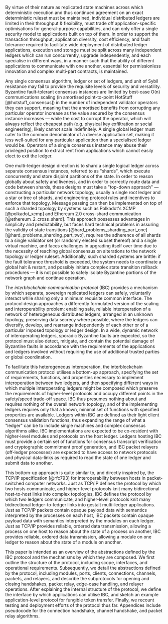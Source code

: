 By virtue of their nature as replicated state machines across which deterministic execution and thus continued agreement on an exact deterministic ruleset must be maintained, individual distributed ledgers are limited in their throughput & flexibility, must trade off application-specific optimisations for general-purpose capabilities, and can only offer a single security model to applications built on top of them. In order to support the transaction throughput, application diversity, cost efficiency, and fault tolerance required to facilitate wide deployment of distributed ledger applications, execution and storage must be split across many independent ledgers which can run concurrently, upgrade independently, and each specialise in different ways, in a manner such that the ability of different applications to communicate with one another, essential for permissionless innovation and complex multi-part contracts, is maintained.

Any single consensus algorithm, ledger or set of ledgers, and unit of Sybil resistance may fail to provide the requisite levels of security and versatility. Byzantine fault-tolerant consensus instances are limited by best-case O(n) communications scaling (in amortised point-to-point HotStuff [@hotstuff_consensus]) in the number of independent validator operators they can support, meaning that the amortised benefits from corrupting any particular operator increase as the value secured by the consensus instance increases — while the cost to corrupt the operator, which will always reflect the cheapest path (e.g. physical key exfiltration or social engineering), likely cannot scale indefinitely. A single global ledger must cater to the common denominator of a diverse application set, making it less well-suited for any particular application than a specialised ledger would be. Operators of a single consensus instance may abuse their privileged position to extract rent from applications which cannot easily elect to exit the ledger. 

One multi-ledger design direction is to shard a single logical ledger across separate consensus instances, referred to as "shards", which execute concurrently and store disjoint partitions of the state. In order to reason globally about safety and liveness, and in order to correctly route data and code between shards, these designs must take a "top-down approach" — constructing a particular network topology, usually a single root ledger and a star or tree of shards, and engineering protocol rules and incentives to enforce that topology. Message passing can then be implemented on top of such a sharded topology by systems such as Polkadot's XCMP [@polkadot_xcmp] and Ethereum 2.0 cross-shard communication [@ethereum_2_cross_shard]. This approach possesses advantages in simplicity and predictability, but faces hard technical problems in assuring the validity of state transitions [@hard_problems_sharding_part_one] [@hard_problems_sharding_part_two], requires the adherence of all shards to a single validator set (or randomly elected subset thereof) and a single virtual machine, and faces challenges in upgrading itself over time due to the necessity of reaching global consensus on alterations to the network topology or ledger ruleset. Additionally, such sharded systems are brittle: if the fault tolerance threshold is exceeded, the system needs to coordinate a global halt & restart, and possibly initiate complex state transition rollback procedures — it is not possible to safely isolate Byzantine portions of the network graph and continue operation.

The *interblockchain communication protocol* (IBC) provides a mechanism by which separate, sovereign replicated ledgers can safely, voluntarily interact while sharing only a minimum requisite common interface. The protocol design approaches a differently formulated version of the scaling and interoperability problem: enabling safe, reliable interoperation of a network of heterogeneous distributed ledgers, arranged in an unknown topology, preserving data secrecy where possible, where the ledgers can diversify, develop, and rearrange independently of each other or of a particular imposed topology or ledger design. In a wide, dynamic network of interoperating ledgers, sporadic Byzantine faults are expected, so the protocol must also detect, mitigate, and contain the potential damage of Byzantine faults in accordance with the requirements of the applications and ledgers involved without requiring the use of additional trusted parties or global coordination.

To facilitate this heterogeneous interoperation, the interblockchain communication protocol utilises a bottom-up approach, specifying the set of requirements, functions, and properties necessary to implement interoperation between two ledgers, and then specifying different ways in which multiple interoperating ledgers might be composed which preserve the requirements of higher-level protocols and occupy different points in the safety/speed trade-off space. IBC thus presumes nothing about and requires nothing of the overall network topology, and of the implementing ledgers requires only that a known, minimal set of functions with specified properties are available. Ledgers within IBC are defined as their light client consensus validation functions, thus expanding the range of what a "ledger" can be to include single machines and complex consensus algorithms alike. IBC implementations are expected to be co-resident with higher-level modules and protocols on the host ledger. Ledgers hosting IBC must provide a certain set of functions for consensus transcript verification and cryptographic commitment proof generation, and IBC packet relayers (off-ledger processes) are expected to have access to network protocols and physical data-links as required to read the state of one ledger and submit data to another.

This bottom-up approach is quite similar to, and directly inspired by, the TCP/IP specification [@rfc793] for interoperability between hosts in packet-switched computer networks. Just as TCP/IP defines the protocol by which two hosts communicate, and higher-level protocols knit many bidirectional host-to-host links into complex topologies, IBC defines the protocol by which two ledgers communicate, and higher-level protocols knit many bidirectional ledger-to-ledger links into gestalt multi-ledger applications. Just as TCP/IP packets contain opaque payload data with semantics interpreted by the processes on each host, IBC packets contain opaque payload data with semantics interpreted by the modules on each ledger. Just as TCP/IP provides reliable, ordered data transmission, allowing a process on one host to reason about the state of a process on another, IBC provides reliable, ordered data transmission, allowing a module on one ledger to reason about the state of a module on another.

This paper is intended as an overview of the abstractions defined by the IBC protocol and the mechanisms by which they are composed. We first outline the structure of the protocol, including scope, interfaces, and operational requirements. Subsequently, we detail the abstractions defined by the protocol, including modules, ports, clients, connections, channels, packets, and relayers, and describe the subprotocols for opening and closing handshakes, packet relay, edge-case handling, and relayer operations. After explaining the internal structure of the protocol, we define the interface by which applications can utilise IBC, and sketch an example application-level protocol for fungible token transfer. Finally, we recount testing and deployment efforts of the protocol thus far. Appendices include pseudocode for the connection handshake, channel handshake, and packet relay algorithms.
